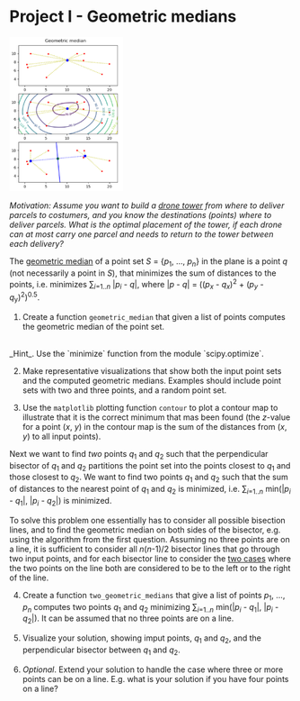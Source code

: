 # Project I - Geometric medians
  
[<img src="geometric-median.png" width="40%" class="right">](geometric-median.png)

_Motivation: Assume you want to build a [drone tower](http://www.businessinsider.com/amazon-has-applied-to-patent-a-beehive-like-drone-tower-2017-6?r=US&IR=T&IR=T) from where to deliver parcels to costumers, and you know the destinations (points) where to deliver parcels. What is the optimal placement of the tower, if each drone can at most carry one parcel and needs to return to the tower between each delivery?_

The [geometric median](https://en.wikipedia.org/wiki/Geometric_median) of a point set _S_&nbsp;=&nbsp;{_p_<sub>1</sub>,&nbsp;...,&nbsp;_p_<sub>_n_</sub>} in the plane is a point _q_ (not necessarily a point in _S_), that minimizes the sum of distances to the points, i.e. minimizes &sum;<sub>_i_=1.._n_</sub> |_p_<sub>_i_</sub> - _q_|, where |_p_ - _q_| = ((_p_<sub>_x_</sub> - _q_<sub>_x_</sub>)<sup>2</sup> + (_p_<sub>_y_</sub> - _q_<sub>y</sub>)<sup>2</sup>)<sup>0.5</sup>.

1. Create a function `geometric_median` that given a list of points computes the geometric median of the point set.
<br>
_Hint_. Use the `minimize` function from the module `scipy.optimize`.

2. Make representative visualizations that show both the input point sets and the computed geometric medians. Examples should include point sets with two and three points, and a random point set.

3. Use the `matplotlib` plotting function `contour` to plot a contour map to illustrate that it is the correct minimum that mas been found (the _z_-value for a point (_x_, _y_) in the contour map is the sum of the distances from (_x_, _y_) to all input points).


Next we want to find _two_ points _q_<sub>1</sub> and _q_<sub>2</sub> such that the perpendicular bisector of _q_<sub>1</sub> and _q_<sub>2</sub> partitions the point set into the points closest to _q_<sub>1</sub> and those closest to _q_<sub>2</sub>. We want to find two points _q_<sub>1</sub> and _q_<sub>2</sub> such that the sum of distances to the nearest point of _q_<sub>1</sub> and _q_<sub>2</sub> is minimized, i.e. &sum;<sub>_i_=1.._n_</sub> min(|_p_<sub>_i_</sub> - _q_<sub>1</sub>|, |_p_<sub>_i_</sub> - _q_<sub>2</sub>|) is minimized.

To solve this problem one essentially has to consider all possible bisection lines, and to find the geometric median on both sides of the bisector, e.g. using the algorithm from the first question. Assuming no three points are on a line, it is sufficient to consider all _n_(_n_-1)/2 bisector lines that go through two input points, and for each bisector line to consider the [two cases](two-geometric-medians.pdf) where the two points on the line both are considered to be to the left or to the right of the line.

4. Create a function `two_geometric_medians` that give a list of points _p_<sub>1</sub>, ..., _p<sub>n</sub>_ computes two points _q_<sub>1</sub> and _q_<sub>2</sub> minimizing &sum;<sub>_i_=1.._n_</sub> min(|_p<sub>i</sub>_ - _q_<sub>1</sub>|, |_p<sub>i</sub>_ - _q_<sub>2</sub>|).  It can be assumed that no three points are on a line.

5. Visualize your solution, showing imput points, _q_<sub>1</sub> and _q_<sub>2</sub>, and the perpendicular bisector between _q_<sub>1</sub> and _q_<sub>2</sub>.

6. _Optional_. Extend your solution to handle the case where three or more points can be on a line. E.g. what is your solution if you have four points on a line?
